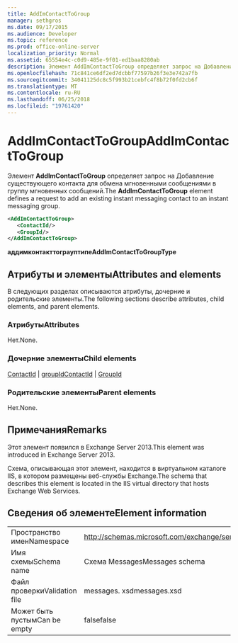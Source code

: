 ```yaml
---
title: AddImContactToGroup
manager: sethgros
ms.date: 09/17/2015
ms.audience: Developer
ms.topic: reference
ms.prod: office-online-server
localization_priority: Normal
ms.assetid: 65554e4c-c0d9-485e-9f01-ed1baa8280ab
description: Элемент AddImContactToGroup определяет запрос на Добавление существующего контакта для обмена мгновенными сообщениями в группу мгновенных сообщений.
ms.openlocfilehash: 71c841ce6df2ed7dcbbf77597b26f3e3e742a7fb
ms.sourcegitcommit: 34041125dc8c5f993b21cebfc4f8b72f0fd2cb6f
ms.translationtype: MT
ms.contentlocale: ru-RU
ms.lasthandoff: 06/25/2018
ms.locfileid: "19761420"
---
```

# <a name="addimcontacttogroup"></a><span data-ttu-id="e8f15-103">AddImContactToGroup</span><span class="sxs-lookup"><span data-stu-id="e8f15-103">AddImContactToGroup</span></span>

<span data-ttu-id="e8f15-104">Элемент **AddImContactToGroup** определяет запрос на Добавление существующего контакта для обмена мгновенными сообщениями в группу мгновенных сообщений.</span><span class="sxs-lookup"><span data-stu-id="e8f15-104">The **AddImContactToGroup** element defines a request to add an existing instant messaging contact to an instant messaging group.</span></span> 
  
```XML
<AddImContactToGroup>
   <ContactId/>
   <GroupId/>
</AddImContactToGroup>
```

 <span data-ttu-id="e8f15-105">**аддимконтакттограуптипе**</span><span class="sxs-lookup"><span data-stu-id="e8f15-105">**AddImContactToGroupType**</span></span>
## <a name="attributes-and-elements"></a><span data-ttu-id="e8f15-106">Атрибуты и элементы</span><span class="sxs-lookup"><span data-stu-id="e8f15-106">Attributes and elements</span></span>

<span data-ttu-id="e8f15-107">В следующих разделах описываются атрибуты, дочерние и родительские элементы.</span><span class="sxs-lookup"><span data-stu-id="e8f15-107">The following sections describe attributes, child elements, and parent elements.</span></span>
  
### <a name="attributes"></a><span data-ttu-id="e8f15-108">Атрибуты</span><span class="sxs-lookup"><span data-stu-id="e8f15-108">Attributes</span></span>

<span data-ttu-id="e8f15-109">Нет.</span><span class="sxs-lookup"><span data-stu-id="e8f15-109">None.</span></span>
  
### <a name="child-elements"></a><span data-ttu-id="e8f15-110">Дочерние элементы</span><span class="sxs-lookup"><span data-stu-id="e8f15-110">Child elements</span></span>

<span data-ttu-id="e8f15-111">[ContactId](contactid.md) | [groupId](groupid.md)</span><span class="sxs-lookup"><span data-stu-id="e8f15-111">[ContactId](contactid.md) | [GroupId](groupid.md)</span></span>
  
### <a name="parent-elements"></a><span data-ttu-id="e8f15-112">Родительские элементы</span><span class="sxs-lookup"><span data-stu-id="e8f15-112">Parent elements</span></span>

<span data-ttu-id="e8f15-113">Нет.</span><span class="sxs-lookup"><span data-stu-id="e8f15-113">None.</span></span>
  
## <a name="remarks"></a><span data-ttu-id="e8f15-114">Примечания</span><span class="sxs-lookup"><span data-stu-id="e8f15-114">Remarks</span></span>

<span data-ttu-id="e8f15-115">Этот элемент появился в Exchange Server 2013.</span><span class="sxs-lookup"><span data-stu-id="e8f15-115">This element was introduced in Exchange Server 2013.</span></span>
  
<span data-ttu-id="e8f15-116">Схема, описывающая этот элемент, находится в виртуальном каталоге IIS, в котором размещены веб-службы Exchange.</span><span class="sxs-lookup"><span data-stu-id="e8f15-116">The schema that describes this element is located in the IIS virtual directory that hosts Exchange Web Services.</span></span>
  
## <a name="element-information"></a><span data-ttu-id="e8f15-117">Сведения об элементе</span><span class="sxs-lookup"><span data-stu-id="e8f15-117">Element information</span></span>

|||
|:-----|:-----|
|<span data-ttu-id="e8f15-118">Пространство имен</span><span class="sxs-lookup"><span data-stu-id="e8f15-118">Namespace</span></span>  <br/> |http://schemas.microsoft.com/exchange/services/2006/messages  <br/> |
|<span data-ttu-id="e8f15-119">Имя схемы</span><span class="sxs-lookup"><span data-stu-id="e8f15-119">Schema name</span></span>  <br/> |<span data-ttu-id="e8f15-120">Схема Messages</span><span class="sxs-lookup"><span data-stu-id="e8f15-120">Messages schema</span></span>  <br/> |
|<span data-ttu-id="e8f15-121">Файл проверки</span><span class="sxs-lookup"><span data-stu-id="e8f15-121">Validation file</span></span>  <br/> |<span data-ttu-id="e8f15-122">messages. xsd</span><span class="sxs-lookup"><span data-stu-id="e8f15-122">messages.xsd</span></span>  <br/> |
|<span data-ttu-id="e8f15-123">Может быть пустым</span><span class="sxs-lookup"><span data-stu-id="e8f15-123">Can be empty</span></span>  <br/> |<span data-ttu-id="e8f15-124">false</span><span class="sxs-lookup"><span data-stu-id="e8f15-124">false</span></span>  <br/> |
   

